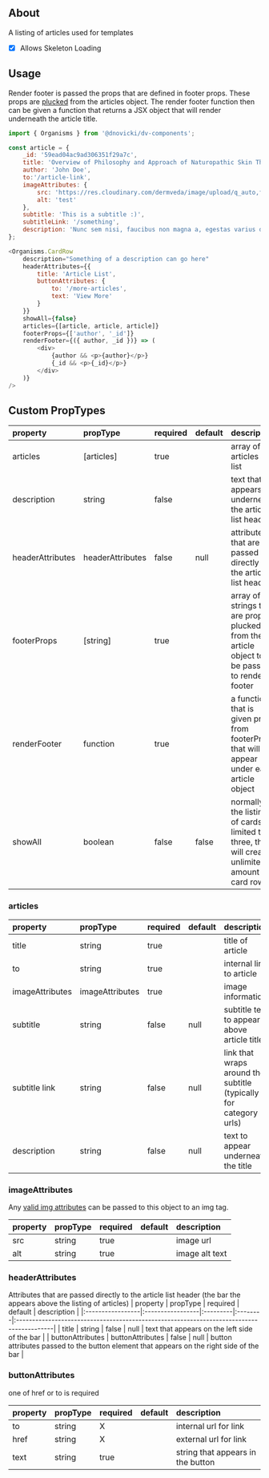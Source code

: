 ## About

A listing of articles used for templates

- [x] Allows Skeleton Loading

## Usage
Render footer is passed the props that are defined in footer props. These props are [plucked](https://ramdajs.com/docs/#pluck) from
the articles object. The render footer function then can be given a function that returns a JSX object that will render underneath the
article title.


```javascript
import { Organisms } from '@dnovicki/dv-components';

const article = {
	_id: '59ead04ac9ad306351f29a7c',
	title: 'Overview of Philosophy and Approach of Naturopathic Skin Therapies',
	author: 'John Doe',
	to:'/article-link',
	imageAttributes: {
		src: 'https://res.cloudinary.com/dermveda/image/upload/q_auto,f_auto,dpr_auto,w_900,c_limit/v1502729866/posts/image/unexpected-ways-in-which-runing-can-affect-your-skin.jpg',
		alt: 'test'
	},
	subtitle: 'This is a subtitle :)',
	subtitleLink: '/something',
	description: 'Nunc sem nisi, faucibus non magna a, egestas varius dolor. Maecenas metus ex, feugiat ut pulvinar eu, convallis a lectus. Nunc laoreet accumsan tortor nec venenatis. Pellentesque eu mi leo.'
};

<Organisms.CardRow
	description="Something of a description can go here"
	headerAttributes={{
		title: 'Article List',
		buttonAttributes: {
			to: '/more-articles',
			text: 'View More'
		}
	}}
	showAll={false}
	articles={[article, article, article]}
	footerProps={['author', '_id']}
	renderFooter={({ author, _id })} => (
		<div>
			{author && <p>{author}</p>}
			{_id && <p>{_id}</p>}
		</div>
	)}
/>
```

## Custom PropTypes
| property         | propType         | required | default | description                                                                                       |
|:-----------------|:-----------------|:---------|:--------|:--------------------------------------------------------------------------------------------------|
| articles         | [articles]       | true     |         | array of articles to list                                                                         |
| description      | string           | false    |         | text that appears underneath the article list header                                              |
| headerAttributes | headerAttributes | false    | null    | attributes that are passed directly to the article list header                                    |
| footerProps      | [string]         | true     |         | array of strings that are props plucked from the article object to be passed to render footer     |
| renderFooter     | function         | true     |         | a function that is given props from footerProps that will appear under each article object        |
| showAll          | boolean          | false    | false   | normally the listing of cards is limited to three, this will create unlimited amount of card rows |

### articles
| property        | propType        | required | default | description                                                       |
|:----------------|:----------------|:---------|:--------|:------------------------------------------------------------------|
| title           | string          | true     |         | title of article                                                  |
| to              | string          | true     |         | internal link to article                                          |
| imageAttributes | imageAttributes | true     |         | image information                                                 |
| subtitle        | string          | false    | null    | subtitle text to appear above article title                       |
| subtitle link   | string          | false    | null    | link that wraps around the subtitle (typically for category urls) |
| description     | string          | false    | null    | text to appear underneath the title                               |

### imageAttributes
Any [valid img attributes](https://developer.mozilla.org/en-US/docs/Web/HTML/Element/img) can be passed to this object to an img tag.

| property | propType | required | default | description    |
|:---------|:---------|:---------|:--------|:---------------|
| src      | string   | true     |         | image url      |
| alt      | string   | true     |         | image alt text |

### headerAttributes
Attributes that are passed directly to the article list header (the bar the appears above the listing of articles)
| property         | propType         | required | default | description                                                                              |
|:-----------------|:-----------------|:---------|:--------|:-----------------------------------------------------------------------------------------|
| title            | string           | false    | null    | text that appears on the left side of the bar                                            |
| buttonAttributes | buttonAttributes | false    | null    | button attributes passed to the button element that appears on the right side of the bar |

### buttonAttributes
one of href or to is required

| property | propType | required | default | description                       |
|:---------|:---------|:---------|:--------|:----------------------------------|
| to       | string   | X        |         | internal url for link             |
| href     | string   | X        |         | external url for link             |
| text     | string   | true     |         | string that appears in the button |
